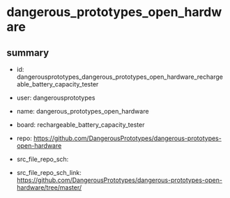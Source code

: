 # dangerous_prototypes_open_hardware
 
## summary 
* id: dangerousprototypes_dangerous_prototypes_open_hardware_rechargeable_battery_capacity_tester
* user: dangerousprototypes
* name: dangerous_prototypes_open_hardware
* board: rechargeable_battery_capacity_tester
* repo: https://github.com/DangerousPrototypes/dangerous-prototypes-open-hardware



* src_file_repo_sch: 
* src_file_repo_sch_link: https://github.com/DangerousPrototypes/dangerous-prototypes-open-hardware/tree/master/






